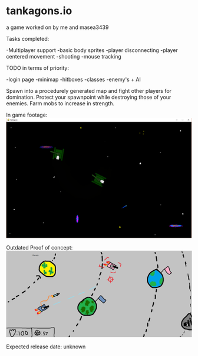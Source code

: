 # tankagons.io
a game worked on by me and masea3439

Tasks completed:

-Multiplayer support
-basic body sprites
-player disconnecting
-player centered movement
-shooting
-mouse tracking

TODO in terms of priority:

-login page
-minimap
-hitboxes
-classes
-enemy's + AI

Spawn into a procedurely generated map and fight other players for domination. Protect your spawnpoint while destroying those of your enemies. Farm mobs to increase in strength. 

In game footage:
![alt text](TankagonsNewProofOfConcept.png)


Outdated Proof of concept:
![alt text](TankagonsProofofConcept.png)


Expected release date: unknown



